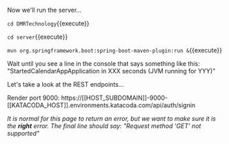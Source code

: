 Now we'll run the server...

`cd DMRTechnology`{{execute}}

`cd server`{{execute}}

`mvn org.springframework.boot:spring-boot-maven-plugin:run &`{{execute}}

Wait until you see a line in the console that says something like this: "StartedCalendarAppApplication in XXX seconds (JVM running for YYY)"

Let's take a look at the REST endpoints...

Render port 9000: https://[[HOST_SUBDOMAIN]]-9000-[[KATACODA_HOST]].environments.katacoda.com/api/auth/signin

<i>It is normal for this page to return an error, but we want to make sure it is the <b>right</b> error.  The final line should say: "Request method 'GET' not supported"</i>